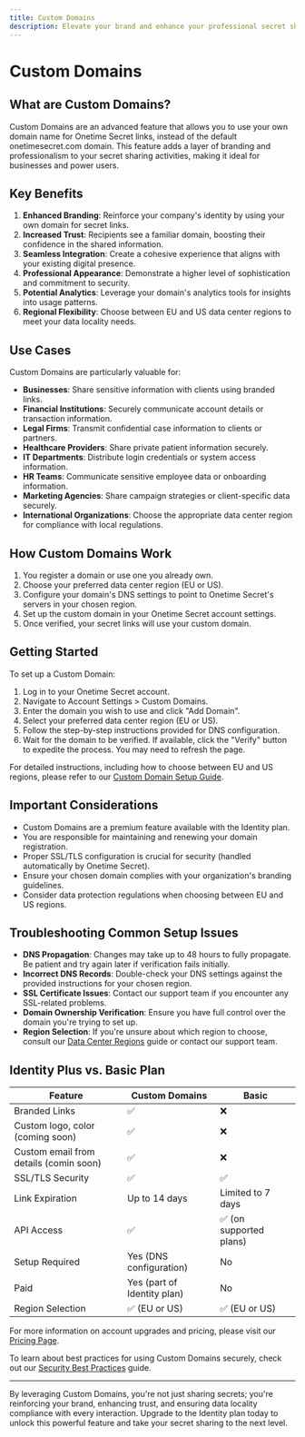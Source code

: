 ```yaml
---
title: Custom Domains
description: Elevate your brand and enhance your professional secret sharing experience with Custom Domains, an advanced feature for businesses and power users.
---
```


# Custom Domains

## What are Custom Domains?

Custom Domains are an advanced feature that allows you to use your own domain name for Onetime Secret links, instead of the default onetimesecret.com domain. This feature adds a layer of branding and professionalism to your secret sharing activities, making it ideal for businesses and power users.

## Key Benefits

1. **Enhanced Branding**: Reinforce your company's identity by using your own domain for secret links.
2. **Increased Trust**: Recipients see a familiar domain, boosting their confidence in the shared information.
3. **Seamless Integration**: Create a cohesive experience that aligns with your existing digital presence.
4. **Professional Appearance**: Demonstrate a higher level of sophistication and commitment to security.
5. **Potential Analytics**: Leverage your domain's analytics tools for insights into usage patterns.
6. **Regional Flexibility**: Choose between EU and US data center regions to meet your data locality needs.

## Use Cases

Custom Domains are particularly valuable for:

- **Businesses**: Share sensitive information with clients using branded links.
- **Financial Institutions**: Securely communicate account details or transaction information.
- **Legal Firms**: Transmit confidential case information to clients or partners.
- **Healthcare Providers**: Share private patient information securely.
- **IT Departments**: Distribute login credentials or system access information.
- **HR Teams**: Communicate sensitive employee data or onboarding information.
- **Marketing Agencies**: Share campaign strategies or client-specific data securely.
- **International Organizations**: Choose the appropriate data center region for compliance with local regulations.

## How Custom Domains Work

1. You register a domain or use one you already own.
2. Choose your preferred data center region (EU or US).
3. Configure your domain's DNS settings to point to Onetime Secret's servers in your chosen region.
4. Set up the custom domain in your Onetime Secret account settings.
5. Once verified, your secret links will use your custom domain.

## Getting Started

To set up a Custom Domain:

1. Log in to your Onetime Secret account.
2. Navigate to Account Settings > Custom Domains.
3. Enter the domain you wish to use and click "Add Domain".
4. Select your preferred data center region (EU or US).
5. Follow the step-by-step instructions provided for DNS configuration.
6. Wait for the domain to be verified. If available, click the "Verify" button to expedite the process. You may need to refresh the page.

For detailed instructions, including how to choose between EU and US regions, please refer to our [Custom Domain Setup Guide](/docs/custom-domains/setup-guide).

## Important Considerations

- Custom Domains are a premium feature available with the Identity plan.
- You are responsible for maintaining and renewing your domain registration.
- Proper SSL/TLS configuration is crucial for security (handled automatically by Onetime Secret).
- Ensure your chosen domain complies with your organization's branding guidelines.
- Consider data protection regulations when choosing between EU and US regions.

## Troubleshooting Common Setup Issues

- **DNS Propagation**: Changes may take up to 48 hours to fully propagate. Be patient and try again later if verification fails initially.
- **Incorrect DNS Records**: Double-check your DNS settings against the provided instructions for your chosen region.
- **SSL Certificate Issues**: Contact our support team if you encounter any SSL-related problems.
- **Domain Ownership Verification**: Ensure you have full control over the domain you're trying to set up.
- **Region Selection**: If you're unsure about which region to choose, consult our [Data Center Regions](/docs/regions) guide or contact our support team.

## Identity Plus vs. Basic Plan

| Feature | Custom Domains | Basic |
|---------|----------------|-------------------------|
| Branded Links | ✅ | ❌ |
| Custom logo, color (coming soon) | ✅ | ❌ |
| Custom email from details (comin soon) | ✅ | ❌ |
| SSL/TLS Security | ✅ | ✅ |
| Link Expiration | Up to 14 days | Limited to 7 days |
| API Access | ✅ | ✅ (on supported plans) |
| Setup Required | Yes (DNS configuration) | No |
| Paid | Yes (part of Identity plan) | No |
| Region Selection | ✅ (EU or US) | ✅ (EU or US) |

For more information on account upgrades and pricing, please visit our [Pricing Page](/pricing).

To learn about best practices for using Custom Domains securely, check out our [Security Best Practices](/docs/security-best-practices) guide.

---

By leveraging Custom Domains, you're not just sharing secrets; you're reinforcing your brand, enhancing trust, and ensuring data locality compliance with every interaction. Upgrade to the Identity plan today to unlock this powerful feature and take your secret sharing to the next level.
